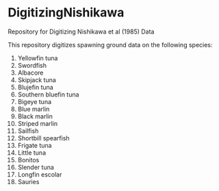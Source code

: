 # DigitizingNishikawa
Repository for Digitizing Nishikawa et al (1985) Data

This repository digitizes spawning ground data on the following species:
1. Yellowfin tuna
2. Swordfish
3. Albacore
4. Skipjack tuna
5. Blujefin tuna
6. Southern bluefin tuna
7. Bigeye tuna
8. Blue marlin
9. Black marlin
10. Striped marlin
11. Sailfish
12. Shortbill spearfish
13. Frigate tuna
14. Little tuna
15. Bonitos
16. Slender tuna
17. Longfin escolar
18. Sauries